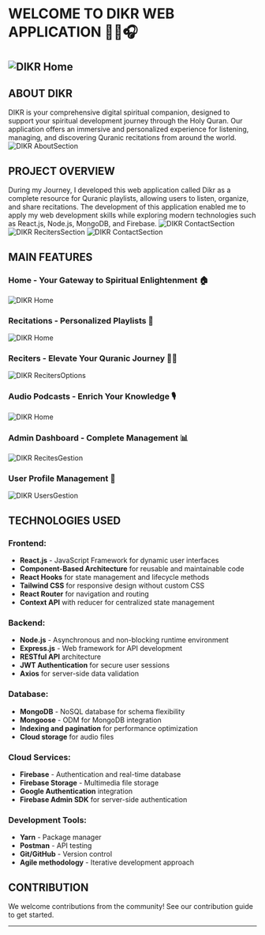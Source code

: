 # WELCOME TO DIKR WEB APPLICATION 🕌📿🎧
![DIKR Home](HomeLPage.png)
---------------------------------------------------------------------------------------------------------------

## ABOUT DIKR
DIKR is your comprehensive digital spiritual companion, designed to support your spiritual development journey through the Holy Quran. Our application offers an immersive and personalized experience for listening, managing, and discovering Quranic recitations from around the world.
![DIKR AboutSection](HomePageV2.png)

## PROJECT OVERVIEW
During my Journey, I developed this web application called Dikr as a complete resource for Quranic playlists, allowing users to listen, organize, and share recitations. The development of this application enabled me to apply my web development skills while exploring modern technologies such as React.js, Node.js, MongoDB, and Firebase.
![DIKR ContactSection](AboutSection.png)
![DIKR RecitersSection](FeaturedRecitersSection.png)
![DIKR ContactSection](ContactSection.png)


## MAIN FEATURES

### **Home - Your Gateway to Spiritual Enlightenment 🏠**
![DIKR Home](HomePageV3.png)

### **Recitations - Personalized Playlists 🎵**
![DIKR Home](DikrFeatures.png)

### **Reciters - Elevate Your Quranic Journey 👨‍🏫**
![DIKR RecitersOptions](RecitersOptionsV1.png)

### **Audio Podcasts - Enrich Your Knowledge 🎙️**
![DIKR Home](PodcastHome.png)


### **Admin Dashboard - Complete Management 📊**
![DIKR RecitesGestion](RecitesManagmenet.png)

### **User Profile Management 👤**
![DIKR UsersGestion](UsersMangement.png)



## TECHNOLOGIES USED

### **Frontend:**
- **React.js** - JavaScript Framework for dynamic user interfaces
- **Component-Based Architecture** for reusable and maintainable code
- **React Hooks** for state management and lifecycle methods
- **Tailwind CSS** for responsive design without custom CSS
- **React Router** for navigation and routing
- **Context API** with reducer for centralized state management

### **Backend:**
- **Node.js** - Asynchronous and non-blocking runtime environment
- **Express.js** - Web framework for API development
- **RESTful API** architecture
- **JWT Authentication** for secure user sessions
- **Axios** for server-side data validation

### **Database:**
- **MongoDB** - NoSQL database for schema flexibility
- **Mongoose** - ODM for MongoDB integration
- **Indexing and pagination** for performance optimization
- **Cloud storage** for audio files

### **Cloud Services:**
- **Firebase** - Authentication and real-time database
- **Firebase Storage** - Multimedia file storage
- **Google Authentication** integration
- **Firebase Admin SDK** for server-side authentication

### **Development Tools:**
- **Yarn** - Package manager
- **Postman** - API testing
- **Git/GitHub** - Version control
- **Agile methodology** - Iterative development approach


## CONTRIBUTION

We welcome contributions from the community! See our contribution guide to get started.

---



